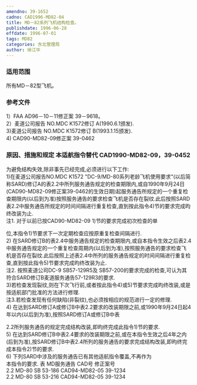 ```yaml
---
amendno: 39-1652  
cadno: CAD1996-MD82-04  
title: MD－82系列飞机结构检查。  
publishdate: 1996-06-28  
effdate: 1996-07-01  
tags: MD82  
categories: 东北管理局  
author: 徐江华  
---
```

  
### 适用范围  
所有MD－82型飞机。  
  
<!--more-->  
### 参考文件  
1）FAA AD96－10－11修正案 39－9618。  
 2）麦道公司报告 NO.MDC K1572修订 A(1990.6.1颁发).  
    3)麦道公司报告 NO.MDC K1572修订 B(1993.1.15颁发).  
    4) CAD90-MD82-09修正案 39-0462  
  
### 原因、措施和规定 本适航指令替代 CAD1990-MD82-09，39-0452  
为避免结构失效,除非事先已经完成,必须进行以下工作:  
    1)在麦道公司报告NO.MDC K1572 "DC-9/MD-80系列老龄飞机使用要求"(以后简称SARD)修订A的表2.2中所列服务通告规定的检查期限内,或自1990年9月24日(CAD90-MD82-09修正案39-0462的生效日期)起服务通告所规定的一个重复检查期限内(以后到为准)按照服务通告的要求检查飞机是否存在裂纹.此后按照SARD表2.2中服务通告所规定的时间间隔进行重复检查,直到按此指令4)节的要求完成昀终改装为止.  
    注1. 对于以前已按CAD90-MD82-09 1)节的要求完成初次检查的单  
  
位,本指令1)节要求下一次定期检查应按原重复检查间隔进行.  
    2) 在SARD修订B的表2.4中服务通告规定的检查期限内,或自本指令生效之后表2.4中服务通告规定的一个重复检查周期内(以后到为准),按照服务通告的要求检查飞机是否存在裂纹.此后按照上述表2.4中所列的服务通告规定的时间间隔进行重复检查,直到按此指令5)节要求完成昀终改装为止.  
    注2. 按照麦道公司DC-9 SB57-129R5及 SB57-200的要求完成的检查,可认为其符合SARD修订B麦道服务通告57-129R3的要求.  
    3)若检查发现裂纹,则在下次飞行前,或者按此指令4)或5)节要求完成昀终改装,或是按适航部门批准的方法进行修理.  
注3.若检查发现有任何缺陷(非裂纹),也必须按相应的规范进行一定的修理.  
    4) 在达到SARD修订A或修订B中表2.2要求的改装期限之前,或1990年9月24日起4年以内(以后到为准),按照SARD修订A或修订B中表  
  
2.2所列服务通告的规定完成结构改装,即昀终完成此指令1)节的要求.  
5) 在达到SARD修订B中表2.4要求的改装期限之前,或在本指令生效之后4年之内(后到为准),按SARD修订B中表2.4所列的服务通告的要求完成结构改装,即昀终完成本指令2)节的要求.  
6) 下列SARD中涉及的服务通告已有其他适航指令覆盖,不再作为  
本指令的要求. 表 MD服务通告 CAD号 修正案号  
2.2 MD-80 SB 53-186 CAD94-MD82-05 39-1234  
2.2 MD-80 SB 53-216 CAD94-MD82-05 39-1234  
